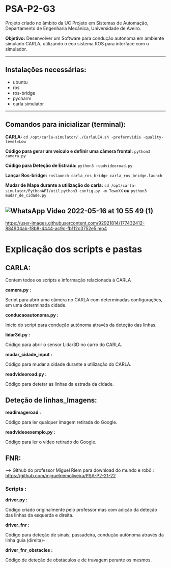 # PSA-P2-G3

Projeto criado no âmbito da UC Projeto em Sistemas de Automação, Departamento de Engenharia Mecânica, Universidade de Aveiro.

**Objetivo:** Desenvolver um Software para condução autónoma em ambiente simulado CARLA,
utilizando o eco sistema ROS para interface com o simulador.

---
## Instalações necessárias:
* ubuntu
* ros
* ros-bridge
* pycharm
* carla simulator
---
## Comandos para inicializar (terminal):

**CARLA:** 
```cd /opt/carla-simulator/```
```./CarlaUE4.sh -prefernvidia -quality-level=Low```

**Código para gerar um veículo e definir uma câmera frontal:**
```python3 camera.py```

**Código para Deteção de Estrada:**
```python3 readvideoroad.py```

**Lançar Ros-bridge:**
```roslaunch carla_ros_bridge carla_ros_bridge.launch```

**Mudar de Mapa durante a utilização do carla:**
```cd /opt/carla-simulator/PythonAPI/util```
```python3 config.py -m TownXX```
**ou**
```python3 mudar_de_cidade.py```

![WhatsApp Video 2022-05-16 at 10 55 49 (1)](https://user-images.githubusercontent.com/101104928/168574549-b0bbb146-e772-4d52-a4b5-adaa12701e73.gif)
---


https://user-images.githubusercontent.com/92921814/177432412-884904ab-f8b8-4444-ac9c-fb112c3752e5.mp4



# Explicação dos scripts e pastas
 
## CARLA:
Contem todos os scripts e informação relacionada à CARLA 


**camera.py :**

Script para abrir uma câmera no CARLA com determinadas configurações, em uma determinada cidade.

**conducaoautonoma.py :**

Início do script para condução autónoma através da deteção das linhas.

**lidar3d.py :**

Código para abrir o sensor Lidar3D no carro do CARLA.

**mudar_cidade_input :**

Código para mudar a cidade durante a utilização do CARLA.

**readvideoroad.py :**

Código para detetar as linhas da estrada da cidade.

## Deteção de linhas_Imagens:


**readimageroad :**

Código para ler qualquer imagem retirada do Google.

**readvideoexemplo.py :**

Código para ler o vídeo retirado do Google.

## FNR:

--> Github do professor Miguel Riem para download do mundo e robô : https://github.com/miguelriemoliveira/PSA-P2-21-22

### Scripts :

**driver.py :**

Código criado originalmente pelo professor mas com adição da deteção das linhas da esquerda e direita.

**driver_fnr :**

Código para deteção de sinais, passadeira, condução autónoma através da linha guia (direita)-

**driver_fnr_obstacles :**

Código de deteção de obstáculos e de travagem perante os mesmos.



